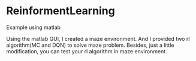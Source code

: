 # ReinformentLearning
Example using matlab

Using the matlab GUI, I created a maze environment. And I provided two rl algorithm(MC and DQN) to solve maze problem. Besides, just a little modification, you can test your rl algorithm in maze environment.
